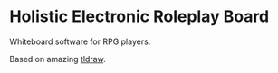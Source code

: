 # Holistic Electronic Roleplay Board

Whiteboard software for RPG players.

Based on amazing [tldraw](https://github.com/tldraw/tldraw).
